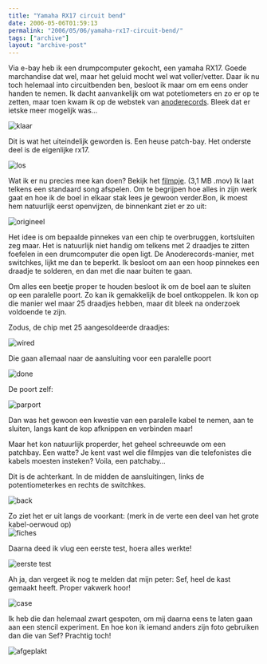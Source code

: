```yaml
---
title: "Yamaha RX17 circuit bend"
date: 2006-05-06T01:59:13
permalink: "2006/05/06/yamaha-rx17-circuit-bend/"
tags: ["archive"]
layout: "archive-post"
---
```

Via e-bay heb ik een drumpcomputer gekocht, een yamaha RX17. Goede marchandise dat wel, maar het geluid mocht wel wat voller/vetter. Daar ik nu toch helemaal into circuitbenden ben, besloot ik maar om em eens onder handen te nemen. Ik dacht aanvankelijk om wat potetiometers en zo er op te zetten, maar toen kwam ik op de webstek van [anoderecords](http://www.anoderecords.com/machines/rx17mods.html "http://www.anoderecords.com/machines/rx17mods.html"). Bleek dat er ietske meer mogelijk was…

![klaar](/images/blog/2006/05/klaar.jpg)

Dit is wat het uiteindelijk geworden is. Een heuse patch-bay. Het onderste deel is de eigenlijke rx17.

![los](/images/blog/2006/05/los.jpg)

Wat ik er nu precies mee kan doen? Bekijk het [filmpje](http://www.donebysimon.be/download/video/rx17dbs.mov "http://www.donebysimon.be/download/video/rx17dbs.mov"). (3,1 MB .mov) Ik laat telkens een standaard song afspelen. Om te begrijpen hoe alles in zijn werk gaat en hoe ik de boel in elkaar stak lees je gewoon verder.Bon, ik moest hem natuurlijk eerst openvijzen, de binnenkant ziet er zo uit:

![origineel](/images/blog/2006/05/orig.jpg)

Het idee is om bepaalde pinnekes van een chip te overbruggen, kortsluiten zeg maar. Het is natuurlijk niet handig om telkens met 2 draadjes te zitten foefelen in een drumcomputer die open ligt. De Anoderecords-manier, met switchkes, lijkt me dan te beperkt. Ik besloot om aan een hoop pinnekes een draadje te solderen, en dan met die naar buiten te gaan.

Om alles een beetje proper te houden besloot ik om de boel aan te sluiten op een paralelle poort. Zo kan ik gemakkelijk de boel ontkoppelen. Ik kon op die manier wel maar 25 draadjes hebben, maar dit bleek na onderzoek voldoende te zijn.

Zodus, de chip met 25 aangesoldeerde draadjes:

![wired](/images/blog/2006/05/wired.jpg)

Die gaan allemaal naar de aansluiting voor een paralelle poort

![done](/images/blog/2006/05/done.jpg)

De poort zelf:

![parport](/images/blog/2006/05/parport.jpg)

Dan was het gewoon een kwestie van een paralelle kabel te nemen, aan te sluiten, langs kant de kop afknippen en verbinden maar!

Maar het kon natuurlijk properder, het geheel schreeuwde om een patchbay. Een watte? Je kent vast wel die filmpjes van die telefonistes die kabels moesten insteken? Voila, een patchaby…

Dit is de achterkant. In de midden de aansluitingen, links de potentiometerkes en rechts de switchkes.

![back](/images/blog/2006/05/back.jpg)

Zo ziet het er uit langs de voorkant: (merk in de verte een deel van het grote kabel-oerwoud op)  
![fiches](/images/blog/2006/05/fiches.jpg)

Daarna deed ik vlug een eerste test, hoera alles werkte!

![eerste test](/images/blog/2006/05/eerstetest.jpg)

Ah ja, dan vergeet ik nog te melden dat mijn peter: Sef, heel de kast gemaakt heeft. Proper vakwerk hoor!

![case](/images/blog/2006/05/case.jpg)

Ik heb die dan helemaal zwart gespoten, om mij daarna eens te laten gaan aan een stencil experiment. En hoe kon ik iemand anders zijn foto gebruiken dan die van Sef? Prachtig toch!

![afgeplakt](/images/blog/2006/05/afgeplakt.jpg)

